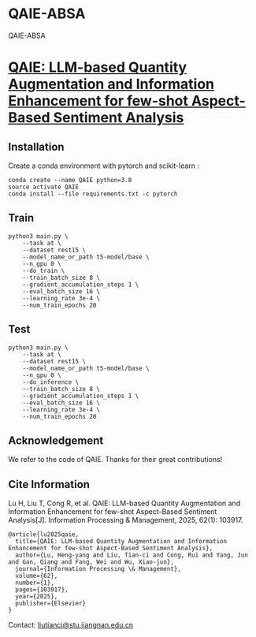 # QAIE-ABSA
QAIE-ABSA
# [QAIE: LLM-based Quantity Augmentation and Information Enhancement for few-shot Aspect-Based Sentiment Analysis](https://www.sciencedirect.com/science/article/pii/S0306457324002760?dgcid=author)

## Installation

Create a conda environment with pytorch and scikit-learn :
```
conda create --name QAIE python=3.8
source activate QAIE
conda install --file requirements.txt -c pytorch
```

## Train
```
python3 main.py \
    --task at \
    --dataset rest15 \
    --model_name_or_path t5-model/base \
    --n_gpu 0 \
    --do_train \
    --train_batch_size 8 \
    --gradient_accumulation_steps 1 \
    --eval_batch_size 16 \
    --learning_rate 3e-4 \
    --num_train_epochs 20
```

## Test
```
python3 main.py \
    --task at \
    --dataset rest15 \
    --model_name_or_path t5-model/base \
    --n_gpu 0 \
    --do_inference \
    --train_batch_size 8 \
    --gradient_accumulation_steps 1 \
    --eval_batch_size 16 \
    --learning_rate 3e-4 \
    --num_train_epochs 20
```

## Acknowledgement

We refer to the code of QAIE. Thanks for their great contributions!

## Cite Information

Lu H, Liu T, Cong R, et al. QAIE: LLM-based Quantity Augmentation and Information Enhancement for few-shot Aspect-Based Sentiment Analysis[J]. Information Processing & Management, 2025, 62(1): 103917.
```
@article{lu2025qaie,
  title={QAIE: LLM-based Quantity Augmentation and Information Enhancement for few-shot Aspect-Based Sentiment Analysis},
  author={Lu, Heng-yang and Liu, Tian-ci and Cong, Rui and Yang, Jun and Gan, Qiang and Fang, Wei and Wu, Xiao-jun},
  journal={Information Processing \& Management},
  volume={62},
  number={1},
  pages={103917},
  year={2025},
  publisher={Elsevier}
}
```
Contact: liutianci@stu.jiangnan.edu.cn


